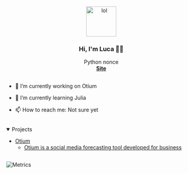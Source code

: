 <!-- PROFILE -->
<br />
<p align="center">
  <a href="https://imgur.com/Vodulch" , alt="">
    <img
      src="https://i.imgur.com/uPppHBN.jpeg"
      alt="lol"
      width="80"
      height="80"
    />
  </a>
</p>

<h3 align="center">Hi, I'm Luca 👋🏻</h3>

<p align="center">
  Python nonce
  <br />
  <a href="#"
    ><strong>Site</strong></a
  >
</p>

<h2></h2>

- 🔭 I’m currently working on Otium 


- 🌱 I’m currently learning Julia 


- 📫 How to reach me: Not sure yet

<h2></h2>

<!-- Projects -->
<details open="open">
  <summary>Projects</summary>
  <ul>
    <li>
      <a href="#about-the-project">Otium</a>
      <ul>
        <li>
          <a href="#built-with"
            >Otium is a social media forecasting tool developed for business</a
          >
        </li>
      </ul>
    </li>
  </ul>
</details>

<h2 align="center"></h2>

![Metrics](https://metrics.lecoq.io/LucaAMB?template=classic&activity=1&languages=1&followup=1&isocalendar=1&activity.limit=5&activity.days=14&activity.filter=all&isocalendar.duration=full-year&languages.colors=github&languages.threshold=0%25&config.timezone=Europe%2FLondon&config.animated=true)
